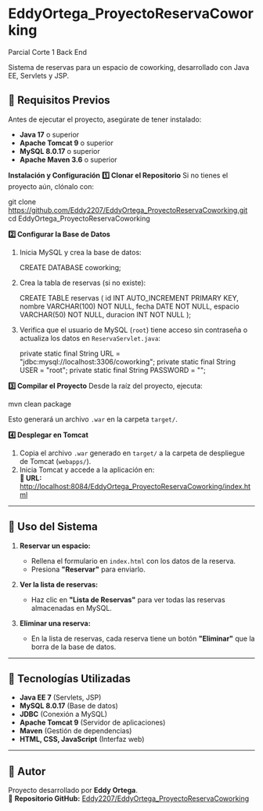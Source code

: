 # EddyOrtega_ProyectoReservaCoworking
Parcial Corte 1 Back End

Sistema de reservas para un espacio de coworking, desarrollado con Java EE, Servlets y JSP.

## 📌 **Requisitos Previos**
Antes de ejecutar el proyecto, asegúrate de tener instalado:  
- **Java 17** o superior  
- **Apache Tomcat 9** o superior  
- **MySQL 8.0.17** o superior  
- **Apache Maven 3.6** o superior  

**Instalación y Configuración**
**1️⃣ Clonar el Repositorio**
Si no tienes el proyecto aún, clónalo con:  

git clone https://github.com/Eddy2207/EddyOrtega_ProyectoReservaCoworking.git
cd EddyOrtega_ProyectoReservaCoworking


**2️⃣ Configurar la Base de Datos**
1. Inicia MySQL y crea la base de datos:
   
   CREATE DATABASE coworking;
   
3. Crea la tabla de reservas (si no existe):  

   CREATE TABLE reservas (
       id INT AUTO_INCREMENT PRIMARY KEY,
       nombre VARCHAR(100) NOT NULL,
       fecha DATE NOT NULL,
       espacio VARCHAR(50) NOT NULL,
       duracion INT NOT NULL
   );
   
4. Verifica que el usuario de MySQL (`root`) tiene acceso sin contraseña o actualiza los datos en `ReservaServlet.java`:  
   
   private static final String URL = "jdbc:mysql://localhost:3306/coworking";
   private static final String USER = "root";
   private static final String PASSWORD = "";


**3️⃣ Compilar el Proyecto**
Desde la raíz del proyecto, ejecuta:  

mvn clean package

Esto generará un archivo `.war` en la carpeta `target/`.

**4️⃣ Desplegar en Tomcat**
1. Copia el archivo `.war` generado en `target/` a la carpeta de despliegue de Tomcat (`webapps/`).
2. Inicia Tomcat y accede a la aplicación en:  
   **🔗 URL:** [http://localhost:8084/EddyOrtega_ProyectoReservaCoworking/index.html](http://localhost:8084/EddyOrtega_ProyectoReservaCoworking/index.html)

---

## 🚀 **Uso del Sistema**
1. **Reservar un espacio:**  
   - Rellena el formulario en `index.html` con los datos de la reserva.  
   - Presiona **"Reservar"** para enviarlo.  

2. **Ver la lista de reservas:**  
   - Haz clic en **"Lista de Reservas"** para ver todas las reservas almacenadas en MySQL.  

3. **Eliminar una reserva:**  
   - En la lista de reservas, cada reserva tiene un botón **"Eliminar"** que la borra de la base de datos.  

---

## 📜 **Tecnologías Utilizadas**
- **Java EE 7** (Servlets, JSP)  
- **MySQL 8.0.17** (Base de datos)  
- **JDBC** (Conexión a MySQL)  
- **Apache Tomcat 9** (Servidor de aplicaciones)  
- **Maven** (Gestión de dependencias)  
- **HTML, CSS, JavaScript** (Interfaz web)  

---

## 👤 **Autor**
Proyecto desarrollado por **Eddy Ortega**.  
🔗 **Repositorio GitHub:** [Eddy2207/EddyOrtega_ProyectoReservaCoworking](https://github.com/Eddy2207/EddyOrtega_ProyectoReservaCoworking)
